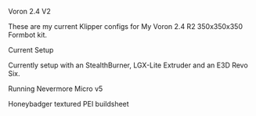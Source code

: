 Voron 2.4 V2

These are my current Klipper configs for My Voron 2.4 R2 350x350x350 Formbot kit.

Current Setup

Currently setup with an StealthBurner, LGX-Lite Extruder and an E3D Revo Six.

Running Nevermore Micro v5

Honeybadger textured PEI buildsheet

